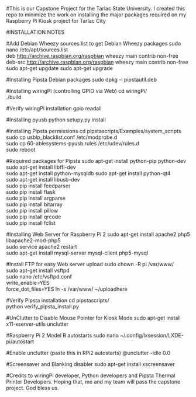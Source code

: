 #This is our Capstone Project for the Tarlac State University. I created this repo to minimize the work on installing the major packages required on my Raspberry Pi Kiosk project for Tarlac City

#INSTALLATION NOTES

#Add Debian Wheezy sources.list to get Debian Wheezy packages
sudo nano /etc/apt/sources.list  
deb http://archive.raspbian.org/raspbian wheezy main contrib non-free  
deb-src http://archive.raspbian.org/raspbian wheezy main contrib non-free
sudo apt-get upgdate
sudo apt-get upgrade

#Installing Pipsta Debian packages
sudo dpkg -i pipstautil.deb

#Installing wiringPi (controlling GPIO via Web)
cd wiringPi/  
./build

#Verify wiringPi installation
gpio readall

#Installing pyusb
python setupy.py install

#Installing Pipsta permissions
cd pipstascripts/Examples/system_scripts  
sudo cp usblp_blacklist.conf /etc/modprobe.d  
sudo cp 60-ablesystems-pyusb.rules /etc/udev/rules.d  
sudo reboot

#Required packages for Pipsta
sudo apt-get install python-pip python-dev  
sudo apt-get install libffi-dev  
sudo apt-get install python-mysqldb 
sudo apt-get install python-qt4  
sudo apt-get install libusb-dev  
sudo pip install feedparser  
sudo pip install flask  
sudo pip install argparse  
sudo pip install bitarray  
sudo pip install pillow  
sudo pip install qrcode  
sudo pip install fclist

#Installing Web Server for Raspberry Pi 2
sudo apt-get install apache2 php5 libapache2-mod-php5  
sudo service apache2 restart  
sudo apt-get install mysql-server mysql-client php5-mysql

#Install FTP for easy Web server upload
sudo chown -R pi /var/www/  
sudo apt-get install vsftpd  
sudo nano /etc/vsftpd.conf  
write_enable=YES  
force_dot_files=YES
ln -s /var/www/ ~/uploadhere

#Verify Pipsta installation
cd pipstascripts/  
python verify_pipsta_install.py

#UnClutter to Disable Mouse Pointer for Kiosk Mode
sudo apt-get install x11-xserver-utils unclutter

#Raspberry Pi 2 Model B autostarts
sudo nano ~/.config/lxsession/LXDE-pi/autostart

#Enable unclutter (paste this in RPi2 autostarts)
@unclutter -idle 0.0

#Screensaver and Blanking disabler
sudo apt-get install xscreensaver

#Credits to wiringPi developer, Python developers and Pipsta Thermal Printer Developers. Hoping that, me and my team will pass the capstone project. God bless us.
